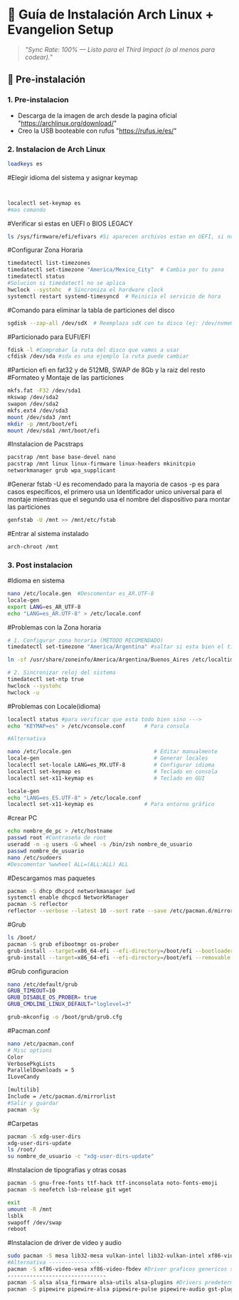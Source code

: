 # 🚀 Guía de Instalación Arch Linux + Evangelion Setup  

> *"Sync Rate: 100% — Listo para el Third Impact (o al menos para codear)."*  

## 🔧 **Pre-instalación**  
### 1. Pre-instalacion 
- Descarga de la imagen de arch desde la pagina oficial "https://archlinux.org/download/"
- Creo la USB booteable con rufus "https://rufus.ie/es/"

### 2. Instalacion de Arch Linux
```bash
loadkeys es
```
  #Elegir idioma del sistema y asignar keymap
```bash 


localectl set-keymap es
#mas comando

```
  #Verificar si estas en UEFI o BIOS LEGACY
```bash
ls /sys/firmware/efi/efivars #Si aparecen archivos estan en UEFI, si no aparecen archivos estas en BIOS LEGACY
```
  #Configurar Zona Horaria
```bash
timedatectl list-timezones
timedatectl set-timezone "America/Mexico_City"  # Cambia por tu zona
timedatectl status
#Solucion si timedatectl no se aplica
hwclock --systohc  # Sincroniza el hardware clock
systemctl restart systemd-timesyncd  # Reinicia el servicio de hora
```
  #Comando para eliminar la tabla de particiones del disco
```bash
sgdisk --zap-all /dev/sdX  # Reemplaza sdX con tu disco (ej: /dev/nvme0n1 o /dev/sda)
```
  #Particionado para EUFI/EFI
```bash
fdisk -l #Comprobar la ruta del disco que vamos a usar 
cfdisk /dev/sda #sda es una ejemplo la ruta puede cambiar
```
  #Particion efi en fat32 y de 512MB, SWAP de 8Gb y la raiz del resto
  #Formateo y Montaje de las particiones
```bash
mkfs.fat -F32 /dev/sda1
mkswap /dev/sda2
swapon /dev/sda2
mkfs.ext4 /dev/sda3
mount /dev/sda3 /mnt
mkdir -p /mnt/boot/efi
mount /dev/sda1 /mnt/boot/efi  
```
#Instalacion de Pacstraps 
```bash
pacstrap /mnt base base-devel nano
pacstrap /mnt linux linux-firmware linux-headers mkinitcpio
networkmanager grub wpa_supplicant
```
#Generar fstab
-U es recomendado para la mayoria de casos -p es para casos especificos, el primero usa un Identificador unico universal para el montaje mientras que el segundo usa el nombre del dispositivo para montar las particiones 
```bash
genfstab -U /mnt >> /mnt/etc/fstab
```
#Entrar al sistema instalado
```bash
arch-chroot /mnt
```
### 3. Post instalacion 
#Idioma en sistema 
```bash
nano /etc/locale.gen  #Descomentar es_AR.UTF-8
locale-gen
export LANG=es_AR_UTF-8
echo "LANG=es_AR.UTF-8" > /etc/locale.conf
```
#Problemas con la Zona horaria
```bash
# 1. Configurar zona horaria (MÉTODO RECOMENDADO)
timedatectl set-timezone "America/Argentina" #saltar si esta bien el timezone

ln -sf /usr/share/zoneinfo/America/Argentina/Buenos_Aires /etc/localtime

# 2. Sincronizar reloj del sistema
timedatectl set-ntp true
hwclock --systohc
hwclock -u
```
#Problemas con Locale(idioma)
```bash
localectl status #para verificar que esta todo bien sino --->
echo "KEYMAP=es" > /etc/vconsole.conf      # Para consola

#Alternativa

nano /etc/locale.gen                          # Editar manualmente
locale-gen                                    # Generar locales
localectl set-locale LANG=es_MX.UTF-8         # Configurar idioma
localectl set-keymap es                       # Teclado en consola
localectl set-x11-keymap es                   # Teclado en GUI

locale-gen
echo "LANG=es_ES.UTF-8" > /etc/locale.conf
localectl set-x11-keymap es                # Para entorno gráfico
```
#crear PC 
```bash
echo nombre_de_pc > /etc/hostname
passwd root #Contraseña de root
useradd -m -g users -G wheel -s /bin/zsh nombre_de_usuario
passwd nombre_de_usuario
nano /etc/sudoers
#Descomentar %wwheel ALL=(ALL:ALL) ALL
```
#Descargamos mas paquetes
```bash
pacman -S dhcp dhcpcd networkmanager iwd
systemctl enable dhcpcd NetworkManager
pacman -S reflector
reflector --verbose --latest 10 --sort rate --save /etc/pacman.d/mirrorlist
```
#Grub 
```bash
ls /boot/
pacman -S grub efibootmgr os-prober 
grub-install --target=x86_64-efi --efi-directory=/boot/efi --bootloader-id=Arch
grub-install --target=x86_64-efi --efi-directory=/boot/efi --removable
```
#Grub configuracion
```bash
nano /etc/default/grub
GRUB_TIMEOUT=10
GRUB_DISABLE_OS_PROBER= true
GRUB_CMDLINE_LINUX_DEFAULT="loglevel=3"

grub-mkconfig -o /boot/grub/grub.cfg
```

#Pacman.conf
```bash
nano /etc/pacman.conf
# Misc options
Color
VerbosePkgLists
ParallelDownloads = 5
ILoveCandy

[multilib]
Include = /etc/pacman.d/mirrorlist
#Salir y guardar
pacman -Sy
```

#Carpetas
```bash
pacman -S xdg-user-dirs
xdg-user-dirs-update
ls /root/
su nombre_de_usuario -c "xdg-user-dirs-update"
```
#Instalacion de tipografias y otras cosas
```bash
pacman -S gnu-free-fonts ttf-hack ttf-inconsolata noto-fonts-emoji
pacman -S neofetch lsb-release git wget

exit
umount -R /mnt
lsblk
swapoff /dev/swap
reboot
```

#Instalacion de driver de video y audio 
```bash
sudo pacman -S mesa lib32-mesa vulkan-intel lib32-vulkan-intel xf86-video-intel
#Alternativa ----------------
pacman -S xf86-video-vesa xf86-video-fbdev #Driver graficos genericos si no funcionan los recomendados segun que marca tengas
-------------------------------
pacman -S alsa alsa_firmware alsa-utils alsa-plugins #Drivers predetermiandos de audio en linux
pacman -S pipewire pipewire-alsa pipewire-pulse pipewire-audio gst-plugin-pipewire
```

